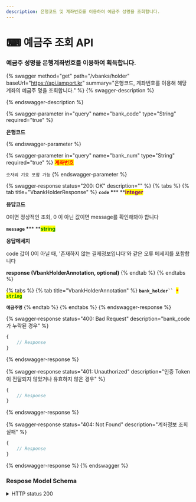 ```yaml
---
description: 은행코드 및 계좌번호를 이용하여 예금주 성명을 조회합니다.
---
```


# ⌨ 예금주 조회 API

### &#x20;예금주 성명을 은행계좌번호를 이용하여 획득합니다.

{% swagger method="get" path="/vbanks/holder" baseUrl="https://api.iamport.kr" summary="은행코드, 계좌번호를 이용해 해당 계좌의 예금주 명을 조회합니다." %}
{% swagger-description %}

{% endswagger-description %}

{% swagger-parameter in="query" name="bank_code" type="String" required="true" %}
<mark style="color:red;">

**은행코드**

</mark>
{% endswagger-parameter %}

{% swagger-parameter in="query" name="bank_num" type="String" required="true" %}
<mark style="color:red;">**계좌번호**</mark>

`숫자외 기호 포함 가능`
{% endswagger-parameter %}

{% swagger-response status="200: OK" description="" %}
{% tabs %}
{% tab title="VbankHolderResponse" %}
**`code`  **<mark style="color:red;">**\***</mark>** **<mark style="color:purple;">**integer**</mark>

**응답코드**

0이면 정상적인 조회, 0 이 아닌 값이면 message를 확인해봐야 합니다



**`message`  **<mark style="color:red;">**\***</mark>** **<mark style="color:green;">**string**</mark>

**응답메세지**

code 값이 0이 아닐 때, '존재하지 않는 결제정보입니다'와 같은 오류 메세지를 포함합니다



**response **<mark style="color:red;">**(VbankHolderAnnotation, optional)**</mark>
{% endtab %}
{% endtabs %}

{% tabs %}
{% tab title="VbankHolderAnnotation" %}
**`bank_holder`` `**<mark style="color:red;">**`*`**</mark>**` `**<mark style="color:green;">**`string`**</mark>

**`예금주명`**
{% endtab %}
{% endtabs %}
{% endswagger-response %}

{% swagger-response status="400: Bad Request" description="bank_code가 누락된 경우" %}
```javascript
{
    // Response
}
```
{% endswagger-response %}

{% swagger-response status="401: Unauthorized" description="인증 Token이 전달되지 않았거나 유효하지 않은 경우" %}
```javascript
{
    // Response
}
```
{% endswagger-response %}

{% swagger-response status="404: Not Found" description="계좌정보 조회 실패" %}
```javascript
{
    // Response
}
```
{% endswagger-response %}
{% endswagger %}

### Respose Model Schema

<details>

<summary>HTTP status 200</summary>

```json
{
  "code": 0,
  "message": "string",
  "response": {
    "bank_holder": "string"
  }
}
```

</details>
